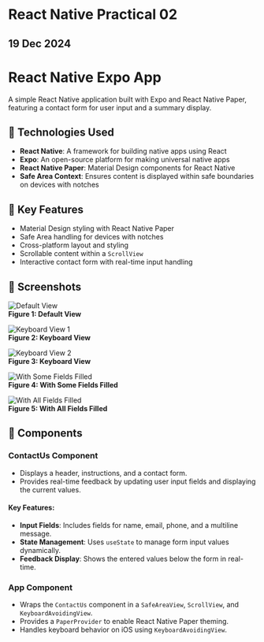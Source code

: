 # React Native Practical 02
## 19 Dec 2024

# React Native Expo App

A simple React Native application built with Expo and React Native Paper, featuring a contact form for user input and a summary display.

## 🚀 Technologies Used

- **React Native**: A framework for building native apps using React
- **Expo**: An open-source platform for making universal native apps
- **React Native Paper**: Material Design components for React Native
- **Safe Area Context**: Ensures content is displayed within safe boundaries on devices with notches

## 🔧 Key Features

- Material Design styling with React Native Paper
- Safe Area handling for devices with notches
- Cross-platform layout and styling
- Scrollable content within a `ScrollView`
- Interactive contact form with real-time input handling

## 📸 Screenshots
![Default View](./screenshots/DefaultView.jpeg)<br/>
**Figure 1: Default View**

![Keyboard View 1](./screenshots/KeyboardView1.jpeg)<br/>
**Figure 2: Keyboard View**

![Keyboard View 2](./screenshots/KeyboardView2.jpeg)<br/>
**Figure 3: Keyboard View**

![With Some Fields Filled](./screenshots/WithPartialDataView.jpeg)<br/>
**Figure 4: With Some Fields Filled**

![With All Fields Filled](./screenshots/WithFullDataView.jpeg)<br/>
**Figure 5: With All Fields Filled**

## 🐝 Components

### ContactUs Component

- Displays a header, instructions, and a contact form.
- Provides real-time feedback by updating user input fields and displaying the current values.

#### Key Features:
- **Input Fields**: Includes fields for name, email, phone, and a multiline message.
- **State Management**: Uses `useState` to manage form input values dynamically.
- **Feedback Display**: Shows the entered values below the form in real-time.

### App Component

- Wraps the `ContactUs` component in a `SafeAreaView`, `ScrollView`, and `KeyboardAvoidingView`.
- Provides a `PaperProvider` to enable React Native Paper theming.
- Handles keyboard behavior on iOS using `KeyboardAvoidingView`.